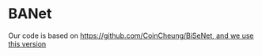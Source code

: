 # BANet
Our code is based on [https://github.com/CoinCheung/BiSeNet, and we use this version ](https://github.com/CoinCheung/BiSeNet/tree/master/old)
